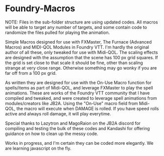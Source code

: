 # Foundry-Macros

NOTE: Files in the sub-folder structure are using updated codes. All macros will be able to target any number of targets, and some contain code to randomize the files pulled for playing the animation.

Simple Macros designed for use with FXMaster, The Furnace (Advanced Macros) and MIDI-QOL Modules in Foundry VTT. I'm hardly the original author of all these, only tweaked for use with Midi-QOL. The scaling effects are designed with the assumption that the scene has 100 px grid squares. If the grid is set close to that scale it should be fine, other than scaling strange at very close range. Otherwise something may go wonky if you are far off from a 100 px grid.

As written they are designed for use with the On-Use Macro function for spells/items as part of Midi-QOL, and leverage FXMaster to play the spell animations. These are works of the Foundry VTT community that I have compiled and tweaked, and were created to leverage spell animations from modules/creators like JB2A. Using the "On-Use" macro field from Midi-QOL, the macro will execute when DAMAGE is rolled. If you have speed rolls active and always roll damage, it will play everytime.

Special thanks to Lazytron and MagoRaion on the JB2A discord for compiling and testing the bulk of these codes and Kandashi for offering guidance on how to clean up the messy code.

Works in progress, and I'm certain they can be coded more elegantly. We are learning javascript on the fly.
